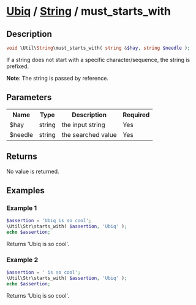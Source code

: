 [Ubiq](../index.md) / [String](../index.md#string) / must_starts_with
======


Description
-------- 

```php
void \Util\String\must_starts_with( string &$hay, string $needle );
```

If a string does not start with a specific character/sequence, the string is prefixed.

**Note**: The string is passed by reference.



Parameters
--------

<table>
	<tr>
		<th>Name</th>
		<th>Type</th>
		<th>Description</th>
		<th>Required</th>
	</tr>
	<tr>
		<td>$hay</td>
		<td>string</td>
		<td>the input string</td>
		<td>Yes</td>
	</tr>
	<tr>
		<td>$needle</td>
		<td>string</td>
		<td>the searched value</td>
		<td>Yes</td>
	</tr>
</table>



Returns
--------

No value is returned. 



Examples
--------

### Example 1

```php
$assertion = 'Ubiq is so cool';
\Util\Str\starts_with( $assertion, 'Ubiq' );
echo $assertion;
```
Returns 'Ubiq is so cool'.

### Example 2

```php
$assertion = ' is so cool';
\Util\Str\starts_with( $assertion, 'Ubiq' );
echo $assertion;
```
Returns 'Ubiq is so cool'.
